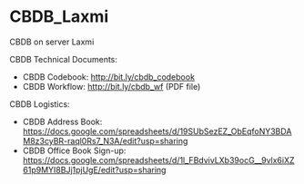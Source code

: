 # CBDB_Laxmi
CBDB on server Laxmi

CBDB Technical Documents:
- CBDB Codebook: http://bit.ly/cbdb_codebook
- CBDB Workflow: http://bit.ly/cbdb_wf (PDF file)

CBDB Logistics:
- CBDB Address Book: https://docs.google.com/spreadsheets/d/19SUbSezEZ_ObEqfoNY3BDAM8z3cyBR-raql0Rs7_N3A/edit?usp=sharing
- CBDB Office Book Sign-up: https://docs.google.com/spreadsheets/d/1l_FBdvivLXb39ocG__9vlx6iXZ61p9MYI8BJj1pjUgE/edit?usp=sharing